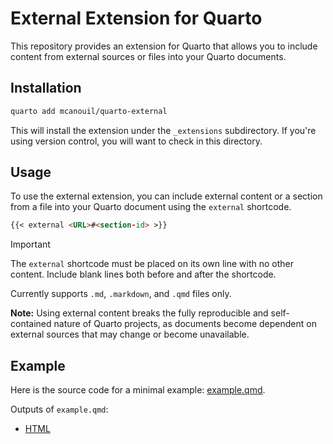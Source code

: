# External Extension for Quarto

This repository provides an extension for Quarto that allows you to include content from external sources or files into your Quarto documents.

## Installation

```bash
quarto add mcanouil/quarto-external
```

This will install the extension under the `_extensions` subdirectory.
If you're using version control, you will want to check in this directory.

## Usage

To use the external extension, you can include external content or a section from a file into your Quarto document using the `external` shortcode.

```{.markdown shortcodes=false}
{{< external <URL>#<section-id> >}}
```

> [!IMPORTANT]
> The `external` shortcode must be placed on its own line with no other content.
> Include blank lines both before and after the shortcode.
>
> Currently supports `.md`, `.markdown`, and `.qmd` files only.
>
> **Note:** Using external content breaks the fully reproducible and self-contained nature of Quarto projects, as documents become dependent on external sources that may change or become unavailable.

## Example

Here is the source code for a minimal example: [example.qmd](example.qmd).

Outputs of `example.qmd`:

- [HTML](https://m.canouil.dev/quarto-external/)
